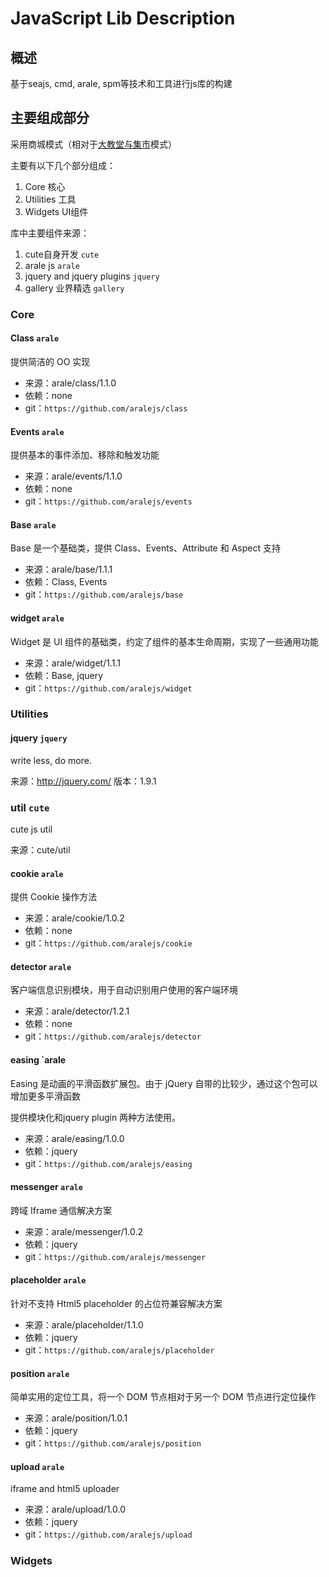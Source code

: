 # JavaScript Lib Description

## 概述
基于seajs, cmd, arale, spm等技术和工具进行js库的构建

## 主要组成部分
采用商城模式（相对于[大教堂与集市](http://lifesinger.wordpress.com/2011/04/05/seajs-080-released/)模式）

主要有以下几个部分组成：

1. Core 核心
1. Utilities 工具
1. Widgets  UI组件

库中主要组件来源：

1. cute自身开发 `cute`
1. arale js `arale`
1. jquery and jquery plugins `jquery`
1. gallery 业界精选 `gallery`

### Core

#### Class `arale`
提供简洁的 OO 实现

* 来源：arale/class/1.1.0
* 依赖：none
* git：`https://github.com/aralejs/class`

#### Events `arale`
提供基本的事件添加、移除和触发功能

* 来源：arale/events/1.1.0
* 依赖：none
* git：`https://github.com/aralejs/events`

#### Base `arale`
Base 是一个基础类，提供 Class、Events、Attribute 和 Aspect 支持

* 来源：arale/base/1.1.1
* 依赖：Class, Events
* git：`https://github.com/aralejs/base`

#### widget `arale`
Widget 是 UI 组件的基础类，约定了组件的基本生命周期，实现了一些通用功能

* 来源：arale/widget/1.1.1
* 依赖：Base, jquery
* git：`https://github.com/aralejs/widget`


### Utilities

#### jquery `jquery`
write less, do more.

来源：http://jquery.com/
版本：1.9.1

### util `cute`
cute js util

来源：cute/util

#### cookie `arale`
提供 Cookie 操作方法

* 来源：arale/cookie/1.0.2
* 依赖：none
* git：`https://github.com/aralejs/cookie`

#### detector `arale`
客户端信息识别模块，用于自动识别用户使用的客户端环境

* 来源：arale/detector/1.2.1
* 依赖：none
* git：`https://github.com/aralejs/detector`

#### easing `arale
Easing 是动画的平滑函数扩展包。由于 jQuery 自带的比较少，通过这个包可以增加更多平滑函数

提供模块化和jquery plugin 两种方法使用。

* 来源：arale/easing/1.0.0
* 依赖：jquery
* git：`https://github.com/aralejs/easing`

#### messenger `arale`
跨域 Iframe 通信解决方案

* 来源：arale/messenger/1.0.2
* 依赖：jquery
* git：`https://github.com/aralejs/messenger`

#### placeholder `arale`
针对不支持 Html5 placeholder 的占位符兼容解决方案

* 来源：arale/placeholder/1.1.0
* 依赖：jquery
* git：`https://github.com/aralejs/placeholder`

#### position `arale`
简单实用的定位工具，将一个 DOM 节点相对于另一个 DOM 节点进行定位操作

* 来源：arale/position/1.0.1
* 依赖：jquery
* git：`https://github.com/aralejs/position`

#### upload `arale`
iframe and html5 uploader

* 来源：arale/upload/1.0.0
* 依赖：jquery
* git：`https://github.com/aralejs/upload`


### Widgets

